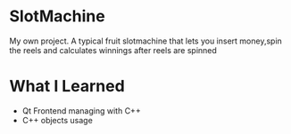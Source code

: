 # SlotMachine
My own project.
A typical fruit slotmachine that lets you insert money,spin the reels 
and calculates winnings after reels are spinned

# What I Learned
- Qt Frontend managing with C++
- C++ objects usage
